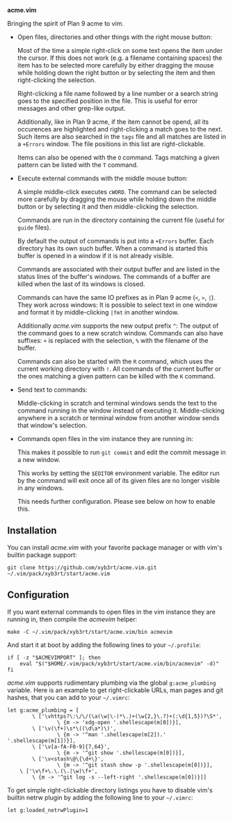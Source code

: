 **acme.vim**

Bringing the spirit of Plan 9 acme to vim.

* Open files, directories and other things with the right mouse button:

	Most of the time a simple right-click on some text opens the item under
	the cursor. If this does not work (e.g. a filename containing spaces)
	the item has to be selected more carefully by either dragging the mouse
	while holding down the right button or by selecting the item and then
	right-clicking the selection.

	Right-clicking a file name followed by a line number or a search string
	goes to the specified position in the file. This is useful for error
	messages and other grep-like output.

	Additionally, like in Plan 9 acme, if the item cannot be opend, all its
	occurences are highlighted and right-clicking a match goes to the next.
	Such items are also searched in the `tags` file and all matches are
	listed in a `+Errors` window. The file positions in this list are
	right-clickable.

	Items can also be opened with the `O` command. Tags matching a given
	pattern can be listed with the `T` command.

* Execute external commands with the middle mouse button:

	A simple middle-click executes `cWORD`. The command can be selected
	more carefully by dragging the mouse while holding down the middle
	button or by selecting it and then middle-clicking the selection.

	Commands are run in the directory containing the current file (useful
	for `guide` files).

	By default the output of commands is put into a `+Errors` buffer.
	Each directory has its own such buffer. When a command is started this
	buffer is opened in a window if it is not already visible.

	Commands are associated with their output buffer and are listed in the
	status lines of the buffer's windows. The commands of a buffer are
	killed when the last of its windows is closed.

	Commands can have the same IO prefixes as in Plan 9 acme (`<`, `>`,
	`|`). They work across windows: It is possible to select text in one
	window and format it by middle-clicking `|fmt` in another window.

	Additionally *acme.vim* supports the new output prefix `^`: The output
	of the command goes to a new scratch window. Commands can also have
	suffixes: `+` is replaced with the selection, `%` with the filename of
	the buffer.

	Commands can also be started with the `R` command, which uses the
	current working directory with `!`. All commands of the current buffer
	or the ones matching a given pattern can be killed with the `K`
	command.

* Send text to commands:

	Middle-clicking in scratch and terminal windows sends the text to the
	command running in the window instead of executing it. Middle-clicking
	anywhere in a scratch or terminal window from another window sends that
	window's selection.

* Commands open files in the vim instance they are running in:

	This makes it possible to run `git commit` and edit the commit message
	in a new window.

	This works by setting the `$EDITOR` environment variable. The editor
	run by the command will exit once all of its given files are no longer
	visible in any windows.

	This needs further configuration. Please see below on how to enable
	this.


Installation
------------

You can install *acme.vim* with your favorite package manager or with vim's
builtin package support:

```
git clone https://github.com/xyb3rt/acme.vim.git ~/.vim/pack/xyb3rt/start/acme.vim
```


Configuration
-------------

If you want external commands to open files in the vim instance they are
running in, then compile the *acmevim* helper:

```
make -C ~/.vim/pack/xyb3rt/start/acme.vim/bin acmevim
```

And start it at boot by adding the following lines to your `~/.profile`:

```
if [ -z "$ACMEVIMPORT" ]; then
	eval "$("$HOME/.vim/pack/xyb3rt/start/acme.vim/bin/acmevim" -d)"
fi
```

*acme.vim* supports rudimentary plumbing via the global `g:acme_plumbing`
variable. Here is an example to get right-clickable URLs, man pages and git
hashes, that you can add to your `~/.vimrc`:

```
let g:acme_plumbing = [
        \ ['\vhttps?\:\/\/(\a(\w|\-)*\.)+(\w{2,}\.?)+(:\d{1,5})?\S*',
                \ {m -> 'xdg-open '.shellescape(m[0])}],
        \ ['\v(\f+)\s*\((\d\a*)\)',
                \ {m -> '^man '.shellescape(m[2]).' '.shellescape(m[1])}],
        \ ['\v[a-fA-F0-9]{7,64}',
                \ {m -> '^git show '.shellescape(m[0])}],
        \ ['\v<stash\@\{\d+\}',
                \ {m -> '^git stash show -p '.shellescape(m[0])}],
	\ ['\v\f+\.\.(\.|\w)\f+',
		\ {m -> '^git log -s --left-right '.shellescape(m[0])}]]
```

To get simple right-clickable directory listings you have to disable vim's
builtin netrw plugin by adding the following line to your `~/.vimrc`:

```
let g:loaded_netrwPlugin=1
```

